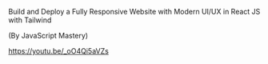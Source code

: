 Build and Deploy a Fully Responsive Website with Modern UI/UX in React JS with Tailwind

(By JavaScript Mastery)

https://youtu.be/_oO4Qi5aVZs